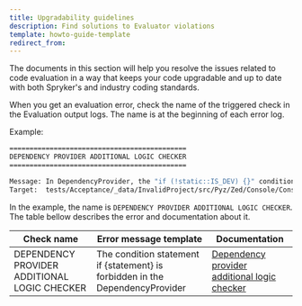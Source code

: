 ```yaml
---
title: Upgradability guidelines
description: Find solutions to Evaluator violations
template: howto-guide-template
redirect_from:
---
```


The documents in this section will help you resolve the issues related to code evaluation in a way that keeps your code upgradable and up to date with both Spryker's and industry coding standards.

When you get an evaluation error, check the name of the triggered check in the Evaluation output logs. The name is at the beginning of each error log.

Example:
```bash
============================================
DEPENDENCY PROVIDER ADDITIONAL LOGIC CHECKER
============================================

Message: In DependencyProvider, the "if (!static::IS_DEV) {}" conditional statement is forbidden.
Target:  tests/Acceptance/_data/InvalidProject/src/Pyz/Zed/Console/ConsoleDependencyProvider.php
```

In the example, the name is `DEPENDENCY PROVIDER ADDITIONAL LOGIC CHECKER`. The table bellow describes the error and documentation about it.

<div class="width-100">


| Check name  | Error message template                                                   | Documentation                                                                                                                                                                          |
| ----------- |--------------------------------------------------------------------------|----------------------------------------------------------------------------------------------------------------------------------------------------------------------------------------|
| DEPENDENCY PROVIDER ADDITIONAL LOGIC CHECKER | The condition statement if {statement} is forbidden in the DependencyProvider | [Dependency provider additional logic checker](/docs/scos/dev/guidelines/keeping-a-project-upgradable/upgradability-guidelines/additional-logic-in-dependency-provider.html) |

</div>
